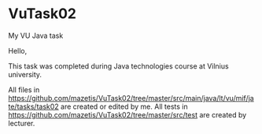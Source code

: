 # VuTask02
My VU Java task

Hello,

This task was completed during Java technologies course at Vilnius university.

All files in https://github.com/mazetis/VuTask02/tree/master/src/main/java/lt/vu/mif/jate/tasks/task02 are created or edited by me.
All tests in https://github.com/mazetis/VuTask02/tree/master/src/test are created by lecturer.
